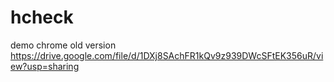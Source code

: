 # hcheck
demo
chrome old version
https://drive.google.com/file/d/1DXj8SAchFR1kQv9z939DWcSFtEK356uR/view?usp=sharing

